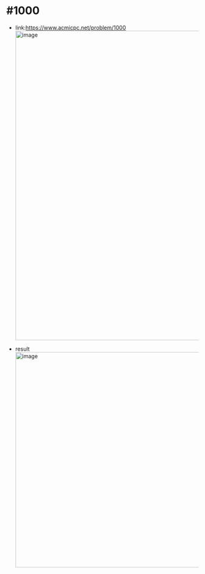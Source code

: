 # #1000
- link:https://www.acmicpc.net/problem/1000
  <img width="809" alt="image" src="https://user-images.githubusercontent.com/67956826/147878590-ba631d94-74bb-4e7f-b874-54ac3956ff44.png">


- result
  <img width="563" alt="image" src="https://user-images.githubusercontent.com/67956826/147878580-3264ad60-22f9-4a4f-b123-9cfea4e3f4d4.png">
